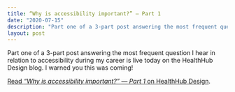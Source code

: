 ```yaml
---
title: “Why is accessibility important?” — Part 1
date: "2020-07-15"
description: "Part one of a 3-part post answering the most frequent question I hear in relation to accessibility during my career is live today on the HealthHub Design blog."
layout: post
---
```


Part one of a 3-part post answering the most frequent question I hear in relation to accessibility during my career is live today on the HealthHub Design blog. I warned you this was coming!

[Read _“Why is accessibility important?” — Part 1_ on HealthHub Design](https://medium.com/healthhub-design/why-is-accessibility-important-part-1-d78a23a2bfef).
